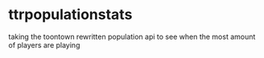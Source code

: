 # ttrpopulationstats
taking the toontown rewritten population api to see when the most amount of players are playing
